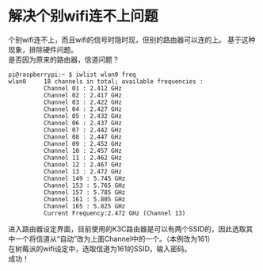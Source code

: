 # 解决个别wifi连不上问题
个别wifi连不上，而且wifi的信号时隐时现，但别的路由器可以连的上。
基于这种现象，排除硬件问题。<br>
是否因为原来的路由器，信道问题？<br>
```
pi@raspberrypi:~ $ iwlist wlan0 freq 
wlan0     18 channels in total; available frequencies : 
          Channel 01 : 2.412 GHz 
          Channel 02 : 2.417 GHz 
          Channel 03 : 2.422 GHz 
          Channel 04 : 2.427 GHz 
          Channel 05 : 2.432 GHz 
          Channel 06 : 2.437 GHz 
          Channel 07 : 2.442 GHz 
          Channel 08 : 2.447 GHz 
          Channel 09 : 2.452 GHz 
          Channel 10 : 2.457 GHz 
          Channel 11 : 2.462 GHz 
          Channel 12 : 2.467 GHz 
          Channel 13 : 2.472 GHz 
          Channel 149 : 5.745 GHz 
          Channel 153 : 5.765 GHz 
          Channel 157 : 5.785 GHz 
          Channel 161 : 5.805 GHz 
          Channel 165 : 5.825 GHz 
          Current Frequency:2.472 GHz (Channel 13) 
```
进入路由器设定界面，目前使用的K3C路由器是可以有两个SSID的，因此选取其中一个将信道从“自动”改为上面Channel中的一个。（本例改为161）<br>
在树莓派的wifi设定中，选取信道为161的SSID，输入密码。<br>
成功！<br>
